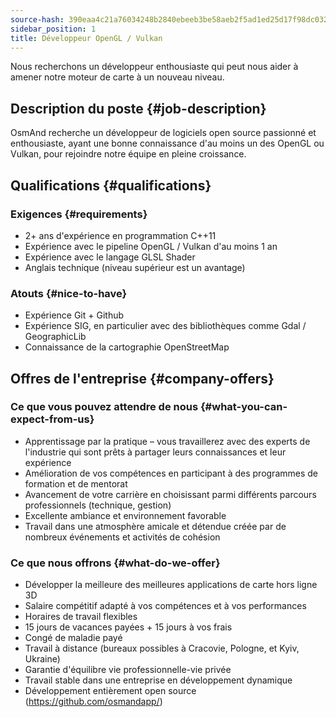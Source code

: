 ```yaml
---
source-hash: 390eaa4c21a76034248b2840ebeeb3be58aeb2f5ad1ed25d17f98dc0327c8ae7
sidebar_position: 1
title: Développeur OpenGL / Vulkan
---
```


Nous recherchons un développeur enthousiaste qui peut nous aider à amener notre moteur de carte à un nouveau niveau.

## Description du poste {#job-description}
OsmAnd recherche un développeur de logiciels open source passionné et enthousiaste, ayant une bonne connaissance d'au moins un des OpenGL ou Vulkan, pour rejoindre notre équipe en pleine croissance.

## Qualifications {#qualifications}

### Exigences {#requirements}
- 2+ ans d'expérience en programmation C++11
- Expérience avec le pipeline OpenGL / Vulkan d'au moins 1 an
- Expérience avec le langage GLSL Shader
- Anglais technique (niveau supérieur est un avantage)

### Atouts {#nice-to-have}
- Expérience Git + Github
- Expérience SIG, en particulier avec des bibliothèques comme Gdal / GeographicLib
- Connaissance de la cartographie OpenStreetMap

## Offres de l'entreprise {#company-offers}

### Ce que vous pouvez attendre de nous {#what-you-can-expect-from-us}
- Apprentissage par la pratique – vous travaillerez avec des experts de l'industrie qui sont prêts à partager leurs connaissances et leur expérience
- Amélioration de vos compétences en participant à des programmes de formation et de mentorat
- Avancement de votre carrière en choisissant parmi différents parcours professionnels (technique, gestion)
- Excellente ambiance et environnement favorable
- Travail dans une atmosphère amicale et détendue créée par de nombreux événements et activités de cohésion

### Ce que nous offrons {#what-do-we-offer}
- Développer la meilleure des meilleures applications de carte hors ligne 3D
- Salaire compétitif adapté à vos compétences et à vos performances
- Horaires de travail flexibles
- 15 jours de vacances payées + 15 jours à vos frais
- Congé de maladie payé
- Travail à distance (bureaux possibles à Cracovie, Pologne, et Kyiv, Ukraine)
- Garantie d'équilibre vie professionnelle-vie privée
- Travail stable dans une entreprise en développement dynamique
- Développement entièrement open source (https://github.com/osmandapp/)